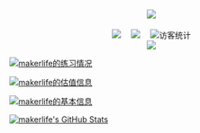 <!-- 动态打字效果 -->
<h1 align="center">
  <a href="https://www.amakerlife.ml">
    <img src="https://readme-typing-svg.herokuapp.com/?lines=&gt;%20Hello%20&lt;;这里是%20Makerlife.&center=true&size=27">
  </a>
</h1>

<!-- 个人资料徽标 -->
<div align="center">
  <a href="https://www.makerlife.tk/"><img src="https://img.shields.io/badge/website-%E4%B8%AA%E4%BA%BA%E7%BD%91%E7%AB%99-blue"></a>&emsp;
  <a href="https://space.bilibili.com/1171869398/"><img src="https://img.shields.io/badge/bilibili-B%E7%AB%99-ff69b4"></a>&emsp;
<!-- 访客数统计徽标 -->
  <img src="https://visitor-badge.glitch.me/badge?page_id=amakerlifegh" alt="访客统计" /></div>

<!-- 贪吃蛇代码贡献图 -->
<div align="center"><img src="https://cdn.jsdelivr.net/gh/amakerlife/amakerlife/assets/github-contribution-grid-snake.svg" /></div>

[![makerlife的练习情况](https://luogu-card.vercel.app/practice?id=335621)](https://www.luogu.com.cn/user/335621)

[![makerlife的估值信息](https://luogu.wao3.cn/api/guzhi?id=335621&scores=100,39,43,7,20)](https://www.luogu.com.cn/user/335621)

[![makerlife的基本信息](https://luogu-card.vercel.app/about?id=335621)](https://www.luogu.com.cn/user/335621)

[![makerlife's GitHub Stats](https://github-readme-stats.vercel.app/api?username=amakerlife&show_icons=true)](https://www.luogu.com.cn/user/335621)
